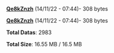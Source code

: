 [**Qe8kZnzh**](/data/Qe8kZnzh.txt) (14/11/22 - 07:44)- 308 bytes

[**Qe8kZnzh**](/data/Qe8kZnzh.txt) (14/11/22 - 07:44)- 308 bytes

**Total Datas**: 2983

**Total Size**: 16.55 MB / 16.5 MB